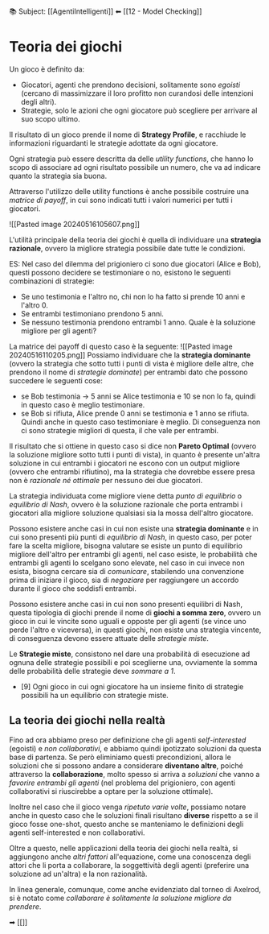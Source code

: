 📚 Subject: [[AgentiIntelligenti]]
⬅ [[12 - Model Checking]]

# Teoria dei giochi

Un gioco è definito da:
- Giocatori, agenti che prendono decisioni, solitamente sono *egoisti* (cercano di massimizzare il loro profitto non curandosi delle intenzioni degli altri).
- Strategie, solo le azioni che ogni giocatore può scegliere per arrivare al suo scopo ultimo.

Il risultato di un gioco prende il nome di **Strategy Profile**, e racchiude le informazioni riguardanti le strategie adottate da ogni giocatore. 

Ogni strategia può essere descritta da delle *utility functions*, che hanno lo scopo di associare ad ogni risultato possibile un numero, che va ad indicare quanto la strategia sia buona.

Attraverso l'utilizzo delle utility functions è anche possibile costruire una *matrice di payoff*, in cui sono indicati tutti i valori numerici per tutti i giocatori.

![[Pasted image 20240516105607.png]]

L'utilità principale della teoria dei giochi è quella di individuare una **strategia razionale**, ovvero la migliore strategia possibile date tutte le condizioni.

ES:
Nel caso del dilemma del prigioniero ci sono due giocatori (Alice e Bob), questi possono decidere se testimoniare o no, esistono le seguenti combinazioni di strategie:
- Se uno testimonia e l'altro no, chi non lo ha fatto si prende 10 anni e l'altro 0.
- Se entrambi testimoniano prendono 5 anni.
- Se nessuno testimonia prendono entrambi 1 anno.
Quale è la soluzione migliore per gli agenti?

La matrice dei payoff di questo caso è la seguente:
![[Pasted image 20240516110205.png]]
Possiamo individuare che la **strategia dominante** (ovvero la strategia che sotto tutti i punti di vista è migliore delle altre, che prendono il nome di *strategie dominate*) per entrambi dato che possono succedere le seguenti cose:
- se Bob testimonia -> 5 anni se Alice testimonia e 10 se non lo fa, quindi in questo caso è meglio testimoniare.
- se Bob si rifiuta, Alice prende 0 anni se testimonia e 1 anno se rifiuta. Quindi anche in questo caso testimoniare è meglio.
Di conseguenza non ci sono strategie migliori di questa, il che vale per entrambi.

Il risultato che si ottiene in questo caso si dice non **Pareto Optimal** (ovvero la soluzione migliore sotto tutti i punti di vista), in quanto è presente un'altra soluzione in cui entrambi i giocatori ne escono con un output migliore (ovvero che entrambi rifiutino), ma la strategia che dovrebbe essere presa non è *razionale né ottimale* per nessuno dei due giocatori.

La strategia individuata come migliore viene detta *punto di equilibrio* o *equilibrio di Nash*, ovvero è la soluzione razionale che porta entrambi i giocatori alla migliore soluzione qualsiasi sia la mossa dell'altro giocatore.

Possono esistere anche casi in cui non esiste una **strategia dominante** e in cui sono presenti più punti di *equilibrio di Nash*, in questo caso, per poter fare la scelta migliore, bisogna valutare se esiste un punto di equilibrio migliore dell'altro per entrambi gli agenti, nel caso esiste, le probabilità che entrambi gli agenti lo scelgano sono elevate, nel caso in cui invece non esista, bisogna cercare sia di *comunicare*, stabilendo una convenzione prima di iniziare il gioco, sia di *negoziare* per raggiungere un accordo durante il gioco che soddisfi entrambi.

Possono esistere anche casi in cui non sono presenti equilibri di Nash, questa tipologia di giochi prende il nome di **giochi a somma zero**, ovvero un gioco in cui le vincite sono uguali e opposte per gli agenti (se vince uno perde l'altro e viceversa), in questi giochi, non esiste una strategia vincente, di conseguenza devono essere attuate delle *strategie miste*.

Le **Strategie miste**, consistono nel dare una probabilità di esecuzione ad ognuna delle strategie possibili e poi sceglierne una, ovviamente la somma delle probabilità delle strategie deve *sommare a 1*.

- [9] Ogni gioco in cui ogni giocatore ha un insieme finito di strategie possibili ha un equilibrio con strategie miste.

## La teoria dei giochi nella realtà

Fino ad ora abbiamo preso per definizione che gli agenti *self-interested* (egoisti) e *non collaborativi*, e abbiamo quindi ipotizzato soluzioni da questa base di partenza.
Se però eliminiamo questi precondizioni, allora le soluzioni che si possono andare a considerare **diventano altre**, poiché attraverso la **collaborazione**, molto spesso si arriva a *soluzioni* che vanno a *favorire entrambi gli agenti* (nel problema del prigioniero, con agenti collaborativi si riuscirebbe a optare per la soluzione ottimale).

Inoltre nel caso che il gioco venga *ripetuto varie volte*, possiamo notare anche in questo caso che le soluzioni finali risultano **diverse** rispetto a se il gioco fosse one-shot, questo anche se manteniamo le definizioni degli agenti self-interested e non collaborativi.

Oltre a questo, nelle applicazioni della teoria dei giochi nella realtà, si aggiungono anche *altri fattori* all'equazione, come una conoscenza degli attori che li porta a collaborare, la soggettività degli agenti (preferire una soluzione ad un'altra) e la non razionalità.

In linea generale, comunque, come anche evidenziato dal torneo di Axelrod, si è notato come *collaborare è solitamente la soluzione migliore da prendere*.

➡ [[]]